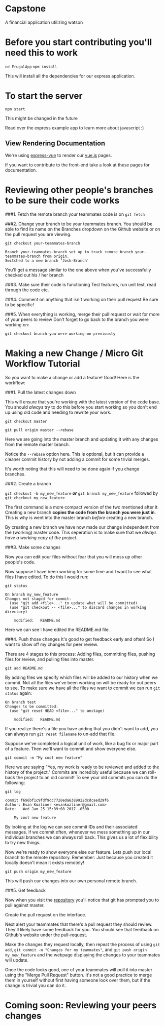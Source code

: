 # Capstone
A financial application utilizing watson

# Before you start contributing you'll need this to work
`cd FrugalApp`
`npm install`

This will install all the dependencies for our express application.

# To start the server
`npm start`

This might be changed in the future

Read over the express example app to learn more about javascript :)

## View Rendering Documentation
We're using [express-vue](https://www.npmjs.com/package/express-vue) to render our [vue.js](https://vuejs.org/) pages. 

If you want to contribute to the front-end take a look at these pages for documentation.

# Reviewing other people's branches to be sure their code works

###1. Fetch the remote branch your teammates code is on
`git fetch`

###2. Change your branch to be your teammates branch. You should be able to find its name on the Branches dropdown on the Github website or on the pull request you are viewing. 

`git checkout your-teammates-branch`
```
Branch your-teammates-branch set up to track remote branch your-teammates-branch from origin.
Switched to a new branch 'Josh-Branch'
```
You'll get a message similar to the one above when you've successfully checked out his / her branch

###3. Make sure their code is functioning
Test features, run unit test, read through the code etc.

###4. Comment on anything that isn't working on their pull request
Be sure to be specific!

###5. When everything is working, merge their pull request or wait for more of your peers to review
Don't forget to go back to the branch you were working on:

`git checkout branch-you-were-working-on-previously`

# Making a new Change / Micro Git Workflow Tutorial
So you want to make a change or add a feature! Good! Here is the workflow:

###1. Pull the latest changes down

This will ensure that you're working with the latest version of the code base. You should *always* try to do this before you start working so you don't end up using old code and needing to rewrite your work.

`git checkout master`

`git pull origin master --rebase`

Here we are going into the master branch and updating it with any changes from the remote master branch. 

Notice the `--rebase` option here. This is optional, but it can provide a cleaner commit history by not adding a commit for some trivial merges. 

It's worth noting that this will need to be done again if you change branches. 

###2. Create a branch

`git checkout -b my_new_feature` ***or*** `git branch my_new_feature` followed by `git checkout my_new_feature`

The first command is a more compact version of the two mentioned after it. Creating a new branch **copies the code from the branch you were just in**. This is why is went into the master branch *before* creating a new branch. 

By creating a new branch we have now made our change independent from the (working) master code. This seperation is to make sure that we *always have a working copy of the project*. 

###3. Make some changes

Now you can edit your files without fear that you will mess up other people's code. 

Now suppose I have been working for some time and I want to see what files I have edited. To do this I would run:

`git status`
```
On branch my_new_feature
Changes not staged for commit:
  (use "git add <file>..." to update what will be committed)
  (use "git checkout -- <file>..." to discard changes in working directory)

	modified:   README.md
```

Here we can see I have edited the README.md file.

###4. Push those changes
It's good to get feedback early and often! So I want to show off my changes for peer review. 

There are 4 stages to this process: Adding files, committing files, pushing files for review, and pulling files into master.

`git add README.md`

By adding files we specify which files will be added to our history when we commit. Not all the files we've been working on will be ready for out peers to see. To make sure we have all the files we want to commit we can run `git status` again:

```
On branch test
Changes to be committed:
  (use "git reset HEAD <file>..." to unstage)

	modified:   README.md

```

If you realize there's a file you have adding that you didn't want to add, you can always run `git reset filename` to un-add that file. 

Suppose we've completed a logical unit of work, like a bug fix or major part of a feature. Then we'll want to commit and show everyone else. 

`git commit -m "My cool new feature"`

Here we are saying "Yes, my work is ready to be reviewed and added to the history of the project." Commits are incredibly useful because we can roll-back the project to an old commit! To see your old commits you can do the following: 
 
`git log`

```
commit f696bf1c9fdf9dc7720eda6389922dcdcaed29f6
Author: Evan Kozliner <evankozliner@gmail.com>
Date:   Wed Jan 25 15:39:08 2017 -0500

    My cool new feature
```

By looking at the log we can see commit IDs and their associated messages. If we commit often, whenever we mess something up in our individual branches we can always roll back. This gives us a lot of flexibility to try new things. 

Now we're ready to show everyone else our feature. Lets push our local branch to the remote repository. Remember: Just because you created it locally doesn't mean it exists remotely!

`git push origin my_new_feature`

This will push our changes into our own personal remote branch.

###5. Get feedback

Now when you visit the [repository](https://github.com/evankozliner/Capstone) you'll notice that git has prompted you to pull against master. 

Create the pull request on the interface. 

Next alert your teammates that there's a pull request they should review. They'll likely have some feedback for you. You should see that feedback on Github's website under the pull-request. 

Make the changes they request locally, then repeat the process of using `git add`, `git commit -m "Changes for my teammates"`, and `git push origin my_new_feature` and the webpage displaying the changes to your teammates will update. 

Once the code looks good, one of your teammates will pull it into master using the "Merge Pull Request" button. It's not a good practice to merge them in yourself without first having someone look over them, but if the change is trivial you can do it. 

# Coming soon: Reviewing your peers changes

